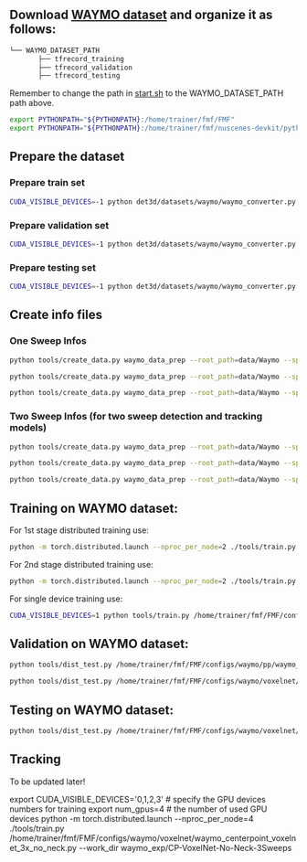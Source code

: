 ## Download [WAYMO dataset](https://waymo.com/open/) and organize it as follows:
```bash
└── WAYMO_DATASET_PATH 
       ├── tfrecord_training       
       ├── tfrecord_validation   
       ├── tfrecord_testing 
```
Remember to change the path in [start.sh](https://github.com/YoushaaMurhij/FMFNet/blob/main/docker/start.sh) to the WAYMO_DATASET_PATH path above.

```bash
export PYTHONPATH="${PYTHONPATH}:/home/trainer/fmf/FMF"
export PYTHONPATH="${PYTHONPATH}:/home/trainer/fmf/nuscenes-devkit/python-sdk"
```

## Prepare the dataset
### Prepare train set 
```bash
CUDA_VISIBLE_DEVICES=-1 python det3d/datasets/waymo/waymo_converter.py --record_path '/home/trainer/fmf/FMF/data/Waymo/tfrecord_training/*.tfrecord'  --root_path '/home/trainer/fmf/FMF/data/Waymo/train/'
```
### Prepare validation set 
```bash
CUDA_VISIBLE_DEVICES=-1 python det3d/datasets/waymo/waymo_converter.py --record_path '/home/trainer/fmf/FMF/data/Waymo/tfrecord_validation/*.tfrecord'  --root_path '/home/trainer/fmf/FMF/data/Waymo/val/'
```
### Prepare testing set 
```bash
CUDA_VISIBLE_DEVICES=-1 python det3d/datasets/waymo/waymo_converter.py --record_path '/home/trainer/fmf/FMF/data/Waymo/tfrecord_testing/*.tfrecord'  --root_path '/home/trainer/fmf/FMF/data/Waymo/test/'
```
## Create info files
### One Sweep Infos 
```bash
python tools/create_data.py waymo_data_prep --root_path=data/Waymo --split train --nsweeps=1
```

```bash
python tools/create_data.py waymo_data_prep --root_path=data/Waymo --split val --nsweeps=1
```

```bash
python tools/create_data.py waymo_data_prep --root_path=data/Waymo --split test --nsweeps=1
```

### Two Sweep Infos (for two sweep detection and tracking models)
```bash
python tools/create_data.py waymo_data_prep --root_path=data/Waymo --split train --nsweeps=2
```

```bash
python tools/create_data.py waymo_data_prep --root_path=data/Waymo --split val --nsweeps=2
```

```bash
python tools/create_data.py waymo_data_prep --root_path=data/Waymo --split test --nsweeps=2
```
## Training on WAYMO dataset:
For 1st stage distributed training use:
```bash
python -m torch.distributed.launch --nproc_per_node=2 ./tools/train.py /home/trainer/fmf/FMF/configs/waymo/voxelnet/waymo_fmf_voxelnet_3x.py --work_dir waymo_exp/FMF-VoxelNet-Base --resume_from waymo_exp/FMF-VoxelNet-Base/latest.pth
```
For 2nd stage distributed training use:
```bash
python -m torch.distributed.launch --nproc_per_node=2 ./tools/train.py /home/trainer/fmf/FMF/configs/waymo/voxelnet/two_stage/waymo_fmf_voxelnet_two_stage_bev_5point_ft_6epoch_freeze.py --work_dir waymo_exp/FMF-VoxelNet-Base-2nd-Stage
```

For single device training use:
```bash
CUDA_VISIBLE_DEVICES=1 python tools/train.py /home/trainer/fmf/FMF/configs/waymo/voxelnet/waymo_fmf_voxelnet_3x.py --work_dir waymo_exp/FMF-VoxelNet-Base --resume_from waymo_exp/FMF-VoxelNet-Base/latest.pth
```
  
## Validation on WAYMO dataset:
```bash
python tools/dist_test.py /home/trainer/fmf/FMF/configs/waymo/pp/waymo_fmf_pp_two_pfn_stride1_3x.py --work_dir waymo_exp/FMF-PointPillars-Base --checkpoint waymo_exp/FMF-PointPillars-Base/epoch_9.pth  --speed_test --gpus 1
```
 ```bash
python tools/dist_test.py /home/trainer/fmf/FMF/configs/waymo/voxelnet/two_stage/waymo_fmf_voxelnet_two_stage_bev_5point_ft_6epoch_freeze.py --work_dir waymo_exp/FMF-VoxelNet-Base-2nd-Stage --checkpoint waymo_exp/FMF-VoxelNet-Base-2nd-Stage/epoch_6.pth  --speed_test --gpus 1
``` 
## Testing on WAYMO dataset:
```bash
python tools/dist_test.py /home/trainer/fmf/FMF/configs/waymo/voxelnet/waymo_fmf_voxelnet_3x.py --work_dir waymo_exp/FMF-VoxelNet-Base --checkpoint waymo_exp/FMF-VoxelNet-Base/epoch_36.pth  --speed_test --testset --gpus 1
```

## Tracking
To be updated later!


export CUDA_VISIBLE_DEVICES='0,1,2,3' # specify the GPU devices numbers for training
export num_gpus=4 # the number of used GPU devices
python -m torch.distributed.launch --nproc_per_node=4 ./tools/train.py /home/trainer/fmf/FMF/configs/waymo/voxelnet/waymo_centerpoint_voxelnet_3x_no_neck.py --work_dir waymo_exp/CP-VoxelNet-No-Neck-3Sweeps
